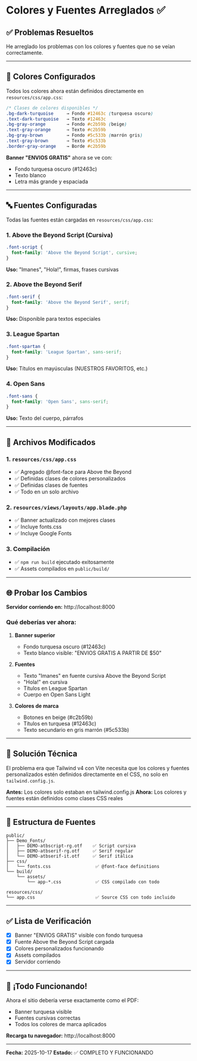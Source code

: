 # Colores y Fuentes Arreglados ✅

## ✅ Problemas Resueltos

He arreglado los problemas con los colores y fuentes que no se veían correctamente.

---

## 🎨 Colores Configurados

Todos los colores ahora están definidos directamente en `resources/css/app.css`:

```css
/* Clases de colores disponibles */
.bg-dark-turquoise     → Fondo #12463c (turquesa oscuro)
.text-dark-turquoise   → Texto #12463c
.bg-gray-orange        → Fondo #c2b59b (beige)
.text-gray-orange      → Texto #c2b59b
.bg-gray-brown         → Fondo #5c533b (marrón gris)
.text-gray-brown       → Texto #5c533b
.border-gray-orange    → Borde #c2b59b
```

**Banner "ENVIOS GRATIS"** ahora se ve con:
- Fondo turquesa oscuro (#12463c)
- Texto blanco
- Letra más grande y espaciada

---

## 🔤 Fuentes Configuradas

Todas las fuentes están cargadas en `resources/css/app.css`:

### 1. Above the Beyond Script (Cursiva)
```css
.font-script {
  font-family: 'Above the Beyond Script', cursive;
}
```
**Uso:** "Imanes", "Hola!", firmas, frases cursivas

### 2. Above the Beyond Serif
```css
.font-serif {
  font-family: 'Above the Beyond Serif', serif;
}
```
**Uso:** Disponible para textos especiales

### 3. League Spartan
```css
.font-spartan {
  font-family: 'League Spartan', sans-serif;
}
```
**Uso:** Títulos en mayúsculas (NUESTROS FAVORITOS, etc.)

### 4. Open Sans
```css
.font-sans {
  font-family: 'Open Sans', sans-serif;
}
```
**Uso:** Texto del cuerpo, párrafos

---

## 📝 Archivos Modificados

### 1. `resources/css/app.css`
- ✅ Agregado @font-face para Above the Beyond
- ✅ Definidas clases de colores personalizados
- ✅ Definidas clases de fuentes
- ✅ Todo en un solo archivo

### 2. `resources/views/layouts/app.blade.php`
- ✅ Banner actualizado con mejores clases
- ✅ Incluye fonts.css
- ✅ Incluye Google Fonts

### 3. Compilación
- ✅ `npm run build` ejecutado exitosamente
- ✅ Assets compilados en `public/build/`

---

## 🌐 Probar los Cambios

**Servidor corriendo en:** http://localhost:8000

### Qué deberías ver ahora:

1. **Banner superior**
   - Fondo turquesa oscuro (#12463c)
   - Texto blanco visible: "ENVIOS GRATIS A PARTIR DE $50"

2. **Fuentes**
   - Texto "Imanes" en fuente cursiva Above the Beyond Script
   - "Hola!" en cursiva
   - Títulos en League Spartan
   - Cuerpo en Open Sans Light

3. **Colores de marca**
   - Botones en beige (#c2b59b)
   - Títulos en turquesa (#12463c)
   - Texto secundario en gris marrón (#5c533b)

---

## 🔧 Solución Técnica

El problema era que Tailwind v4 con Vite necesita que los colores y fuentes personalizados estén definidos directamente en el CSS, no solo en `tailwind.config.js`.

**Antes:** Los colores solo estaban en tailwind.config.js
**Ahora:** Los colores y fuentes están definidos como clases CSS reales

---

## 📂 Estructura de Fuentes

```
public/
├── Demo_Fonts/
│   ├── DEMO-atbscript-rg.otf    ✅ Script cursiva
│   ├── DEMO-atbserif-rg.otf     ✅ Serif regular
│   └── DEMO-atbserif-it.otf     ✅ Serif itálica
├── css/
│   └── fonts.css                 ✅ @font-face definitions
└── build/
    └── assets/
        └── app-*.css             ✅ CSS compilado con todo

resources/css/
└── app.css                       ✅ Source CSS con todo incluido
```

---

## ✅ Lista de Verificación

- [x] Banner "ENVIOS GRATIS" visible con fondo turquesa
- [x] Fuente Above the Beyond Script cargada
- [x] Colores personalizados funcionando
- [x] Assets compilados
- [x] Servidor corriendo

---

## 🎉 ¡Todo Funcionando!

Ahora el sitio debería verse exactamente como el PDF:
- Banner turquesa visible
- Fuentes cursivas correctas
- Todos los colores de marca aplicados

**Recarga tu navegador:** http://localhost:8000

---

**Fecha:** 2025-10-17
**Estado:** ✅ COMPLETO Y FUNCIONANDO

